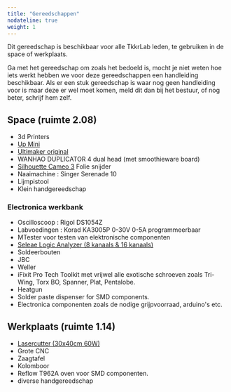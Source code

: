 ```yaml
---
title: "Gereedschappen"
nodateline: true
weight: 1
---
```


Dit gereedschap is beschikbaar voor alle TkkrLab leden, te gebruiken in de space of werkplaats.

Ga met het gereedschap om zoals het bedoeld is, mocht je niet weten hoe iets werkt hebben we voor deze gereedschappen een handleiding beschikbaar. Als er een stuk gereedschap is waar nog geen handleiding voor is maar deze er wel moet komen, meld dit dan bij het bestuur, of nog beter, schrijf hem zelf.

## Space (ruimte 2.08)
 * 3d Printers
  * [Up Mini](up-mini)
  * [Ultimaker original](ultimaker)
  * WANHAO DUPLICATOR 4 dual head (met smoothieware board)
 * [Silhouette Cameo 3](silhouette) Folie snijder 
 * Naaimachine : Singer Serenade 10
 * Lijmpistool
 * Klein handgereedschap 

### Electronica werkbank 
 * Oscilloscoop : Rigol DS1054Z 
 * Labvoedingen : Korad KA3005P 0-30V 0-5A programmeerbaar
 * MTester voor testen van elektronische componenten
 * [Seleae Logic Analyzer (8 kanaals & 16 kanaals)](http://support.saleae.com/hc/en-us/sections/200114124-Get-Started-Using-the-Saleae-Logic-Analyzer)
 * Soldeerbouten
  * JBC
  * Weller
 * iFixit Pro Tech Toolkit met vrijwel alle exotische schroeven zoals Tri-Wing, Torx BO, Spanner, Plat, Pentalobe.
 * Heatgun
 * Solder paste dispenser for SMD components.
 * Electronica componenten zoals de nodige grijpvoorraad, arduino's etc. 

## Werkplaats (ruimte 1.14)
 * [Lasercutter (30x40cm 60W)](lasercutter-cw3040)
 * Grote CNC 
 * Zaagtafel
 * Kolomboor
 * Reflow T962A oven voor SMD componenten.
 * diverse handgereedschap